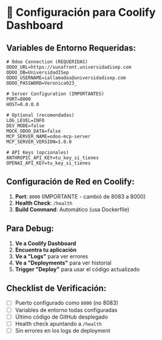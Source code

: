 # 🔧 Configuración para Coolify Dashboard

## Variables de Entorno Requeridas:

```env
# Odoo Connection (REQUERIDAS)
ODOO_URL=https://sunafront.universidadisep.com
ODOO_DB=UniversidadISep
ODOO_USERNAME=iallamadas@universidadisep.com
ODOO_PASSWORD=Veronica023_

# Server Configuration (IMPORTANTES)
PORT=8000
HOST=0.0.0.0

# Optional (recomendadas)
LOG_LEVEL=INFO
DEV_MODE=false
MOCK_ODOO_DATA=false
MCP_SERVER_NAME=odoo-mcp-server
MCP_SERVER_VERSION=1.0.0

# API Keys (opcionales)
ANTHROPIC_API_KEY=tu_key_si_tienes
OPENAI_API_KEY=tu_key_si_tienes
```

## Configuración de Red en Coolify:

1. **Port**: `8000` (IMPORTANTE - cambió de 8083 a 8000)
2. **Health Check**: `/health`
3. **Build Command**: Automático (usa Dockerfile)

## Para Debug:

1. **Ve a Coolify Dashboard**
2. **Encuentra tu aplicación**
3. **Ve a "Logs"** para ver errores
4. **Ve a "Deployments"** para ver historial
5. **Trigger "Deploy"** para usar el código actualizado

## Checklist de Verificación:

- [ ] Puerto configurado como `8000` (no 8083)
- [ ] Variables de entorno todas configuradas
- [ ] Último código de GitHub desplegado
- [ ] Health check apuntando a `/health`
- [ ] Sin errores en los logs de deployment

